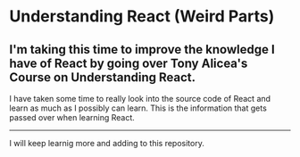 # Understanding React (Weird Parts)

I'm taking this time to improve the knowledge I have of React by going over Tony Alicea's Course on Understanding React.
---
I have taken some time to really look into the source code of React and learn as much as I possibly can learn. This is the information that gets passed over when learning React.

---

I will keep learnig more and adding to this repository. 